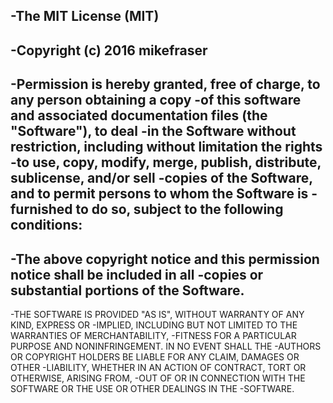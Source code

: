 -The MIT License (MIT)
 -
 -Copyright (c) 2016 mikefraser
 -
 -Permission is hereby granted, free of charge, to any person obtaining a copy
 -of this software and associated documentation files (the "Software"), to deal
 -in the Software without restriction, including without limitation the rights
 -to use, copy, modify, merge, publish, distribute, sublicense, and/or sell
 -copies of the Software, and to permit persons to whom the Software is
 -furnished to do so, subject to the following conditions:
 -
 -The above copyright notice and this permission notice shall be included in all
 -copies or substantial portions of the Software.
 -
 -THE SOFTWARE IS PROVIDED "AS IS", WITHOUT WARRANTY OF ANY KIND, EXPRESS OR
 -IMPLIED, INCLUDING BUT NOT LIMITED TO THE WARRANTIES OF MERCHANTABILITY,
 -FITNESS FOR A PARTICULAR PURPOSE AND NONINFRINGEMENT. IN NO EVENT SHALL THE
 -AUTHORS OR COPYRIGHT HOLDERS BE LIABLE FOR ANY CLAIM, DAMAGES OR OTHER
 -LIABILITY, WHETHER IN AN ACTION OF CONTRACT, TORT OR OTHERWISE, ARISING FROM,
 -OUT OF OR IN CONNECTION WITH THE SOFTWARE OR THE USE OR OTHER DEALINGS IN THE
 -SOFTWARE.
